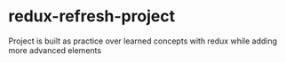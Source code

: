 # redux-refresh-project
Project is built as practice over learned concepts with redux while adding more advanced elements
